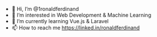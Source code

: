 - 👋 Hi, I’m @1ronaldferdinand
- 👀 I’m interested in Web Development & Machine Learning
- 🌱 I’m currently learning Vue.js & Laravel
- 📫 How to reach me https://linked.in/ronaldferdinand
